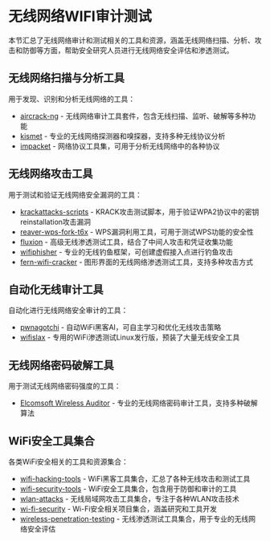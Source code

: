 # 无线网络WIFI审计测试

本节汇总了无线网络审计和测试相关的工具和资源，涵盖无线网络扫描、分析、攻击和防御等方面，帮助安全研究人员进行无线网络安全评估和渗透测试。

## 无线网络扫描与分析工具

用于发现、识别和分析无线网络的工具：

- [aircrack-ng](https://github.com/aircrack-ng/aircrack-ng) - 无线网络审计工具套件，包含无线扫描、监听、破解等多种功能
- [kismet](https://github.com/kismetwireless/kismet) - 专业的无线网络探测器和嗅探器，支持多种无线协议分析
- [impacket](https://github.com/SecureAuthCorp/impacket) - 网络协议工具集，可用于分析无线网络中的各种协议

## 无线网络攻击工具

用于测试和验证无线网络安全漏洞的工具：

- [krackattacks-scripts](https://github.com/vanhoefm/krackattacks-scripts) - KRACK攻击测试脚本，用于验证WPA2协议中的密钥 reinstallation攻击漏洞
- [reaver-wps-fork-t6x](https://github.com/reaver-wps-fork-t6x) - WPS漏洞利用工具，可用于测试WPS功能的安全性
- [fluxion](https://github.com/FluxionNetwork/fluxion) - 高级无线渗透测试工具，结合了中间人攻击和凭证收集功能
- [wifiphisher](https://github.com/wifiphisher/wifiphisher) - 专业的无线钓鱼框架，可创建虚假接入点进行钓鱼攻击
- [fern-wifi-cracker](https://github.com/savio-code/fern-wifi-cracker) - 图形界面的无线网络渗透测试工具，支持多种攻击方式

## 自动化无线审计工具

自动化进行无线网络安全审计的工具：

- [pwnagotchi](https://github.com/evilsocket/pwnagotchi) - 自动WiFi黑客AI，可自主学习和优化无线攻击策略
- [wifislax](https://github.com/wifislax) - 专用的WiFi渗透测试Linux发行版，预装了大量无线安全工具

## 无线网络密码破解工具

用于测试无线网络密码强度的工具：

- [Elcomsoft Wireless Auditor](https://github.com/ewsa) - 专业的无线网络密码审计工具，支持多种破解算法

## WiFi安全工具集合

各类WiFi安全相关的工具和资源集合：

- [wifi-hacking-tools](https://github.com/wifi-hacking-tools) - WiFi黑客工具集合，汇总了各种无线攻击和测试工具
- [wifi-security-tools](https://github.com/wifi-security-tools) - WiFi安全工具集合，包含用于防御和审计的工具
- [wlan-attacks](https://github.com/wlan-attacks) - 无线局域网攻击工具集合，专注于各种WLAN攻击技术
- [wi-fi-security](https://github.com/wi-fi-security) - Wi-Fi安全相关项目集合，涵盖研究和工具开发
- [wireless-penetration-testing](https://github.com/wireless-penetration-testing) - 无线渗透测试工具集合，用于专业的无线网络安全评估